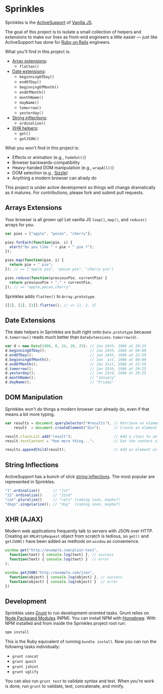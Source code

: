 Sprinkles
=========

Sprinkles is the [ActiveSupport][as] of [Vanilla JS][vjs].

The goal of this project is to isolate a small collection of helpers and extensions to make our lives as front-end engineers a little easier — just like ActiveSupport has done for [Ruby on Rails][ror] engineers.

What you'll find in this project is:

* [Array extensions](#array-extensions):
  * `flatten()`
* [Date extensions](#date-extensions):
  * `beginningOfDay()`
  * `endOfDay()`
  * `beginningOfMonth()`
  * `endOfMonth()`
  * `monthName()`
  * `dayName()`
  * `tomorrow()`
  * `yesterday()`
* [String inflections](#string-inflections):
  * `ordinalize()`
* [XHR helpers](#xhr-helpers):
  * `get()`
  * `getJSON()`

What you won't find in this project is:

* Effects or animation (e.g., `fadeOut()`)
* Browser backwards-compatibility
* Heavy-handed DOM manipulation (e.g., `wrapAll()`)
* DOM selection (e.g., [Sizzle][siz])
* Anything a modern browser can alrady do

This project is under active development so things will change dramatically as it matures. For contributions, please fork and submit pull requests.

[as]:  https://github.com/rails/rails/tree/master/activesupport
[vjs]: http://vanilla-js.com
[ror]: http://rubyonrails.org
[siz]: http://sizzlejs.com

## Arrays Extensions

Your browser is all grown up! Let vanilla JS `loop()`, `map()`, and `reduce()` arrays for you.

``` js
var pies = ["apple", "pecan", "cherry"];

pies.forEach(function(pie, i) {
  alert("Do you like " + pie + " pie ?");
});

pies.map(function(pie, i) {
  return pie + " pie";
}); // => ["apple pie", "pecan pie", "cherry pie"]

pies.reduce(function(previousPie, currentPie) {
  return previousPie + "," + currentPie;
}); // => "apple,pecan,cherry"
```

Sprinkles adds `flatten()` to `Array.prototype`.

``` js
[[1], [2], [3]].flatten(); // => [1, 2, 3]
```

## Date Extensions

The date helpers in Sprinkles are built right onto `Date.prototype` because `d.tomorrow()` reads much better than `DateExtensions.tomorrow(d)`.

``` js
var d = new Date(1986, 0, 24, 20, 25); // Jan 24th, 1986 at 20:25
d.beginningOfDay();                    // Jan 24th, 1986 at 00:00
d.endOfDay();                          // Jan 24th, 1986 at 23:59
d.beginningOfMonth();                  // Jan  1st, 1986 at 00:00
d.endOfMonth();                        // Jan 31st, 1986 at 23:59
d.tomorrow();                          // Jan 25th, 1986 at 20:25
d.yesterday();                         // Jan 23rd, 1986 at 20:25
d.monthName();                         // "January"
d.dayName();                           // "Friday"
```

## DOM Manipulation

Sprinkles won't do things a modern browser can already do, even if that means a bit more typing.

``` js
var results = document.querySelector("#results"), // Retrieve an element
    result  = document.createElement("div");      // Create an element

result.classList.add("result");                   // Add a class to an element
result.textContent = "One more thing...";         // Set the content of an element

results.appendChild(result);                      // Add an element as a child
```

## String Inflections

ActiveSupport has a bunch of slick [string inflections][inf]. The most popular are represented in Sprinkles.

``` js
"1".ordinalize()      // "1st"
"22".ordinalize()     // "22nd"
"cat".pluralize()     // "cats" (coming soon, maybe?)
"dogs".singularize(); // "dog"  (coming soon, maybe?)
```

[inf]: http://api.rubyonrails.org/classes/ActiveSupport/Inflector.html

## XHR (AJAX)

Modern web applications frequently talk to servers with JSON over HTTP. Creating an `XMLHttpRequest` object from scratch is tedious, so `get()` and `getJSON()` have been added as methods on `window` as convenience.

``` js
window.get("http://example.com/plain-text",
  function(text) { console.log(text) }, // success
  function(text) { console.log(text) }  // error
);

window.getJSON("http://example.com/json",
  function(object) { console.log(object) }, // success
  function(object) { console.log(object) }  // error
})
```

## Development

Sprinkles uses [Grunt][grn] to run development-oriented tasks. Grunt relies on [Node Packaged Modules][npm] (NPM). You can install NPM with [Homebrew][hmb]. With NPM installed and from inside the Sprinkles project root run:

``` sh
npm install
```

This is the Ruby equivalent of running `bundle install`. Now you can run the following tasks individually:

* `grunt concat`
* `grunt qunit`
* `grunt jshint`
* `grunt uglify`

You can also run `grunt test` to validate syntax and test. When you're work is done, run `grunt` to validate, test, concatenate, and minify.

[grn]: http://gruntjs.com
[npm]: https://www.npmjs.org
[hmb]: http://brew.sh
